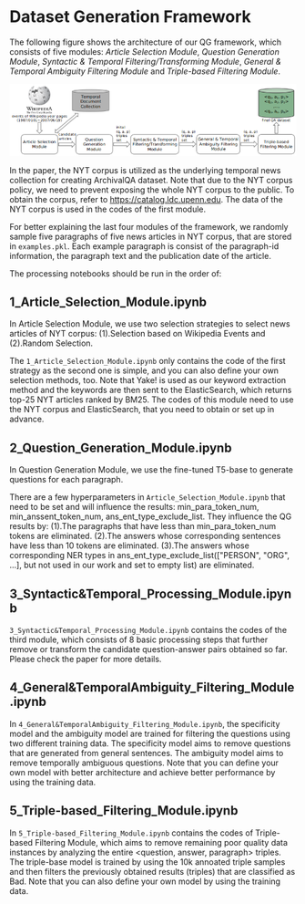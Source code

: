 # Dataset Generation Framework

The following figure shows the architecture of our QG framework, which consists of five modules: <em>Article Selection Module</em>, <em>Question Generation Module</em>, <em>Syntactic & Temporal Filtering/Transforming Module</em>, <em>General & Temporal Ambiguity Filtering Module</em> and <em>Triple-based Filtering Module</em>.
<p align="center">
  <img src="Figures/QG_Framework.png">
</p>

In the paper, the NYT corpus is utilized as the underlying temporal news collection for creating ArchivalQA dataset. Note that due to the NYT corpus policy, we need to prevent exposing the whole NYT corpus to the public. To obtain the corpus, refer to https://catalog.ldc.upenn.edu. The data of the NYT corpus is used in the codes of the first module.

For better explaining the last four modules of the framework, we randomly sample five paragraphs of five news articles in NYT corpus, that are stored in `examples.pkl`. Each example paragraph is consist of the paragraph-id information, the paragraph text and the publication date of the article.

The processing notebooks should be run in the order of:
## 1_Article_Selection_Module.ipynb
In Article Selection Module, we use two selection strategies to select news articles of NYT corpus: (1).Selection based on Wikipedia Events and (2).Random Selection. 

The `1_Article_Selection_Module.ipynb` only contains the code of the first strategy as the second one is simple, and you can also define your own selection methods, too. Note that Yake! is used as our keyword extraction method and the keywords are then sent to the ElasticSearch, which returns top-25 NYT articles ranked by BM25. The codes of this module need to use the NYT corpus and ElasticSearch, that you need to obtain or set up in advance.

## 2_Question_Generation_Module.ipynb
In Question Generation Module, we use the fine-tuned T5-base to generate questions for each paragraph.

There are a few hyperparameters in `Article_Selection_Module.ipynb` that need to be set and will influence the results: min_para_token_num, min_anssent_token_num, ans_ent_type_exclude_list. They influence the QG results by: (1).The paragraphs that have less than min_para_token_num tokens are eliminated. (2).The answers whose corresponding sentences have less than 10 tokens are eliminated. (3).The answers whose corresponding NER types in ans_ent_type_exclude_list(["PERSON", "ORG", ...], but not used in our work and set to empty list) are eliminated.

## 3_Syntactic&Temporal_Processing_Module.ipynb
`3_Syntactic&Temporal_Processing_Module.ipynb` contains the codes of the third module, which consists of 8 basic processing steps that further remove or transform the candidate question-answer pairs obtained so far. Please check the paper for more details.

## 4_General&TemporalAmbiguity_Filtering_Module.ipynb
In `4_General&TemporalAmbiguity_Filtering_Module.ipynb`, the specificity model and the ambiguity model are trained for filtering the questions using two different training data. The specificity model aims to remove questions that are generated from general sentences. The ambiguity model aims to remove temporally ambiguous questions. Note that you can define your own model with better architecture and achieve better performance by using the training data.

## 5_Triple-based_Filtering_Module.ipynb
In `5_Triple-based_Filtering_Module.ipynb` contains the codes of Triple-based Filtering Module, which aims to remove remaining poor quality data instances by analyzing the entire <question, answer, paragraph> triples. The triple-base model is trained by using the 10k annoated triple samples and then filters the previously obtained results (triples) that are classified as Bad. Note that you can also define your own model by using the training data.
